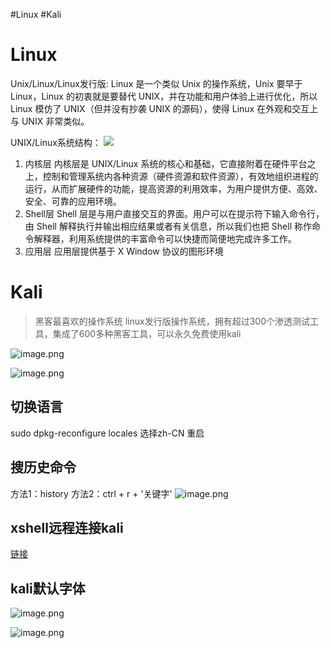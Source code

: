 #Linux #Kali


# Linux
Unix/Linux/Linux发行版:
Linux 是一个类似 Unix 的操作系统，Unix 要早于 Linux，Linux 的初衷就是要替代 UNIX，并在功能和用户体验上进行优化，所以 Linux 模仿了 UNIX（但并没有抄袭 UNIX 的源码），使得 Linux 在外观和交互上与 UNIX 非常类似。

UNIX/Linux系统结构：
![](https://cdn.nlark.com/yuque/0/2023/jpeg/663445/1687113052606-8eda3e1a-e5a2-49a8-be1e-5735ae8d6452.jpeg#averageHue=%23f6f6f6&clientId=ua30f09d9-dfc4-4&from=paste&id=ua9c82b97&originHeight=289&originWidth=400&originalType=url&ratio=1&rotation=0&showTitle=false&status=done&style=none&taskId=u254e40fb-92a8-4f96-b36e-1682ec68ac9&title=)
1) 内核层
内核层是 UNIX/Linux 系统的核心和基础，它直接附着在硬件平台之上，控制和管理系统内各种资源（硬件资源和软件资源），有效地组织进程的运行，从而扩展硬件的功能，提高资源的利用效率，为用户提供方便、高效、安全、可靠的应用环境。
2) Shell层
Shell 层是与用户直接交互的界面。用户可以在提示符下输入命令行，由 Shell 解释执行并输出相应结果或者有关信息，所以我们也把 Shell 称作命令解释器，利用系统提供的丰富命令可以快捷而简便地完成许多工作。
3) 应用层
应用层提供基于 X Window 协议的图形环境

# Kali
> 黑客最喜欢的操作系统
> linux发行版操作系统，拥有超过300个渗透测试工具，集成了600多种黑客工具，可以永久免费使用kali

![image.png](https://cdn.nlark.com/yuque/0/2023/png/663445/1687113552966-bee7279d-8684-41a6-9044-44f202b76f81.png#averageHue=%23e6e6e6&clientId=ua30f09d9-dfc4-4&from=paste&height=395&id=u2ed8b1f1&originHeight=395&originWidth=1423&originalType=binary&ratio=1&rotation=0&showTitle=false&size=254450&status=done&style=none&taskId=ub38e909e-706c-4f1f-9060-da3744d1463&title=&width=1423)

![image.png](https://cdn.nlark.com/yuque/0/2023/png/663445/1687119449852-8b9c650a-d6ab-4142-86b5-3a91afa7787f.png#averageHue=%232b2e3d&clientId=u72fad70d-3dbb-4&from=paste&height=854&id=u67ce9ebc&originHeight=854&originWidth=1701&originalType=binary&ratio=1&rotation=0&showTitle=false&size=518918&status=done&style=none&taskId=u1237c395-555b-475d-8703-c238d931f19&title=&width=1701)


## 切换语言
sudo dpkg-reconfigure locales
选择zh-CN
重启

## 搜历史命令
方法1：history
方法2：ctrl + r + '关键字'
![image.png](https://cdn.nlark.com/yuque/0/2023/png/663445/1687128623725-0d255c97-01f7-4b93-a082-2e7593ff17c1.png#averageHue=%231e2028&clientId=u726d8754-8b53-4&from=paste&height=720&id=u34b4fad9&originHeight=720&originWidth=1280&originalType=binary&ratio=1&rotation=0&showTitle=false&size=152227&status=done&style=none&taskId=ufa484c64-e125-493d-a38f-e3c6f78b5a9&title=&width=1280)

## xshell远程连接kali
[链接](https://huaweicloud.csdn.net/63563d6dd3efff3090b5bdd1.html?spm=1001.2101.3001.6650.1&utm_medium=distribute.pc_relevant.none-task-blog-2%7Edefault%7ECTRLIST%7Eactivity-1-125249371-blog-127337556.235%5Ev38%5Epc_relevant_anti_vip&depth_1-utm_source=distribute.pc_relevant.none-task-blog-2%7Edefault%7ECTRLIST%7Eactivity-1-125249371-blog-127337556.235%5Ev38%5Epc_relevant_anti_vip&utm_relevant_index=2)

## kali默认字体
![image.png](https://cdn.nlark.com/yuque/0/2023/png/663445/1687134667208-8eebf93e-7feb-4c18-a582-372c7c0b0319.png#averageHue=%231e212a&clientId=u398d6528-f7af-4&from=paste&height=860&id=ufe33dfd9&originHeight=860&originWidth=1280&originalType=binary&ratio=1&rotation=0&showTitle=false&size=288817&status=done&style=none&taskId=u4b71689d-00e1-4064-9b77-f34fe1247f2&title=&width=1280)

![image.png](https://cdn.nlark.com/yuque/0/2023/png/663445/1687134720113-9246b12e-4d58-42a6-b4cf-f23509592e71.png#averageHue=%231e2129&clientId=u398d6528-f7af-4&from=paste&height=860&id=ua9fed796&originHeight=860&originWidth=1280&originalType=binary&ratio=1&rotation=0&showTitle=false&size=287030&status=done&style=none&taskId=u261046d6-29a7-44b7-a21a-948e87cfc55&title=&width=1280)
